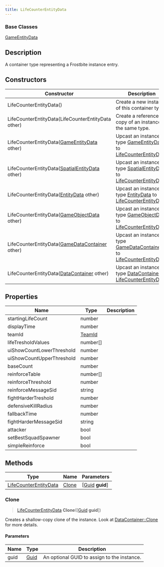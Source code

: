 ```yaml
---
title: LifeCounterEntityData
---
```

### Base Classes

[GameEntityData](/vext/ref/fb/gameentitydata/)

## Description

A container type representing a Frostbite instance entry.

## Constructors

| Constructor                                                                      | Description                                                                                                                       |
| -------------------------------------------------------------------------------- | --------------------------------------------------------------------------------------------------------------------------------- |
| LifeCounterEntityData()                                                          | Create a new instance of this container type.                                                                                     |
| LifeCounterEntityData(LifeCounterEntityData other)                               | Create a reference copy of an instance of the same type.                                                                          |
| LifeCounterEntityData([GameEntityData](/vext/ref/fb/gameentitydata/) other)                    | Upcast an instance of type [GameEntityData](/vext/ref/fb/gameentitydata/) to [LifeCounterEntityData](/vext/ref/fb/lifecounterentitydata/).                    |
| LifeCounterEntityData([SpatialEntityData](/vext/ref/fb/spatialentitydata/) other)              | Upcast an instance of type [SpatialEntityData](/vext/ref/fb/spatialentitydata/) to [LifeCounterEntityData](/vext/ref/fb/lifecounterentitydata/).              |
| LifeCounterEntityData([EntityData](/vext/ref/fb/entitydata/) other)                            | Upcast an instance of type [EntityData](/vext/ref/fb/entitydata/) to [LifeCounterEntityData](/vext/ref/fb/lifecounterentitydata/).                            |
| LifeCounterEntityData([GameObjectData](/vext/ref/fb/gameobjectdata/) other)                    | Upcast an instance of type [GameObjectData](/vext/ref/fb/gameobjectdata/) to [LifeCounterEntityData](/vext/ref/fb/lifecounterentitydata/).                    |
| LifeCounterEntityData([GameDataContainer](/vext/ref/fb/gamedatacontainer/) other)              | Upcast an instance of type [GameDataContainer](/vext/ref/fb/gamedatacontainer/) to [LifeCounterEntityData](/vext/ref/fb/lifecounterentitydata/).              |
| LifeCounterEntityData([DataContainer](/vext/ref/shared/class/datacontainer) other) | Upcast an instance of type [DataContainer](/vext/ref/shared/class/datacontainer) to [LifeCounterEntityData](/vext/ref/fb/lifecounterentitydata/). |

## Properties

| Name                      | Type             | Description |
| ------------------------- | ---------------- | ----------- |
| startingLifeCount         | number           |             |
| displayTime               | number           |             |
| teamId                    | [TeamId](/vext/ref/fb/teamid/) |             |
| lifeTresholdValues        | number\[\]       |             |
| uiShowCountLowerThreshold | number           |             |
| uiShowCountUpperThreshold | number           |             |
| baseCount                 | number           |             |
| reinforceTable            | number\[\]       |             |
| reinforceThreshold        | number           |             |
| reinforceMessageSid       | string           |             |
| fightHarderTreshold       | number           |             |
| defensiveKillRadius       | number           |             |
| fallbackTime              | number           |             |
| fightHarderMessageSid     | string           |             |
| attacker                  | bool             |             |
| setBestSquadSpawner       | bool             |             |
| simpleReinforce           | bool             |             |

## Methods

| Type                                           | Name            | Parameters                                     |
| ---------------------------------------------- | --------------- | ---------------------------------------------- |
| [LifeCounterEntityData](/vext/ref/fb/lifecounterentitydata/) | [Clone](#clone) | \[[Guid](/vext/ref/shared/class/guid) **guid**\] |

### Clone

> [LifeCounterEntityData](/vext/ref/fb/lifecounterentitydata/) **Clone**(\[[Guid](/vext/ref/shared/class/guid) **guid**\])

Creates a shallow-copy clone of the instance. Look at [DataContainer::Clone](/vext/ref/shared/class/datacontainer#clone) for more details.

#### Parameters

| Name | Type         | Description                                 |
| ---- | ------------ | ------------------------------------------- |
| guid | [Guid](/vext/ref/shared/class/guid/) | An optional GUID to assign to the instance. |
